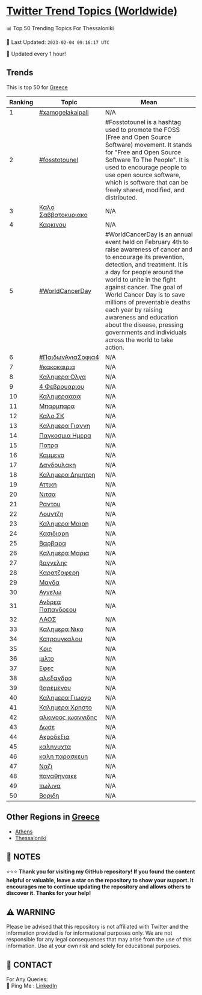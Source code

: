 [Twitter Trend Topics (Worldwide)](https://github.com/ErcinDedeoglu/Twitter-Trend-Topics)
==========


📊 Top 50 Trending Topics For Thessaloniki

📆 Last Updated: `2023-02-04 09:16:17 UTC`

🔧 Updated every 1 hour!


## Trends

This is top 50 for [Greece](</Greece>)

| Ranking | Topic | Mean |
| ------- | ------------ | ------------ |
| 1 | [#xamogelakaipali](http://twitter.com/search?q=%23xamogelakaipali) | N/A |
| 2 | [#fosstotounel](http://twitter.com/search?q=%23fosstotounel) | #Fosstotounel is a hashtag used to promote the FOSS (Free and Open Source Software) movement. It stands for "Free and Open Source Software To The People". It is used to encourage people to use open source software, which is software that can be freely shared, modified, and distributed. |
| 3 | [Καλο Σαββατοκυριακο](http://twitter.com/search?q=%ce%9a%ce%b1%ce%bb%ce%bf+%ce%a3%ce%b1%ce%b2%ce%b2%ce%b1%cf%84%ce%bf%ce%ba%cf%85%cf%81%ce%b9%ce%b1%ce%ba%ce%bf) | N/A |
| 4 | [Καρκινου](http://twitter.com/search?q=%ce%9a%ce%b1%cf%81%ce%ba%ce%b9%ce%bd%ce%bf%cf%85) | N/A |
| 5 | [#WorldCancerDay](http://twitter.com/search?q=%23WorldCancerDay) | #WorldCancerDay is an annual event held on February 4th to raise awareness of cancer and to encourage its prevention, detection, and treatment. It is a day for people around the world to unite in the fight against cancer. The goal of World Cancer Day is to save millions of preventable deaths each year by raising awareness and education about the disease, pressing governments and individuals across the world to take action. |
| 6 | [#ΠαιδωνΑγιαΣοφια4](http://twitter.com/search?q=%23%ce%a0%ce%b1%ce%b9%ce%b4%cf%89%ce%bd%ce%91%ce%b3%ce%b9%ce%b1%ce%a3%ce%bf%cf%86%ce%b9%ce%b14) | N/A |
| 7 | [#κακοκαιρια](http://twitter.com/search?q=%23%ce%ba%ce%b1%ce%ba%ce%bf%ce%ba%ce%b1%ce%b9%cf%81%ce%b9%ce%b1) | N/A |
| 8 | [Καλημερα Ολγα](http://twitter.com/search?q=%ce%9a%ce%b1%ce%bb%ce%b7%ce%bc%ce%b5%cf%81%ce%b1+%ce%9f%ce%bb%ce%b3%ce%b1) | N/A |
| 9 | [4 Φεβρουαριου](http://twitter.com/search?q=4+%ce%a6%ce%b5%ce%b2%cf%81%ce%bf%cf%85%ce%b1%cf%81%ce%b9%ce%bf%cf%85) | N/A |
| 10 | [Καλημεραααα](http://twitter.com/search?q=%ce%9a%ce%b1%ce%bb%ce%b7%ce%bc%ce%b5%cf%81%ce%b1%ce%b1%ce%b1%ce%b1) | N/A |
| 11 | [Μπαρμπαρα](http://twitter.com/search?q=%ce%9c%cf%80%ce%b1%cf%81%ce%bc%cf%80%ce%b1%cf%81%ce%b1) | N/A |
| 12 | [Καλο ΣΚ](http://twitter.com/search?q=%ce%9a%ce%b1%ce%bb%ce%bf+%ce%a3%ce%9a) | N/A |
| 13 | [Καλημερα Γιαννη](http://twitter.com/search?q=%ce%9a%ce%b1%ce%bb%ce%b7%ce%bc%ce%b5%cf%81%ce%b1+%ce%93%ce%b9%ce%b1%ce%bd%ce%bd%ce%b7) | N/A |
| 14 | [Παγκοσμια Ημερα](http://twitter.com/search?q=%ce%a0%ce%b1%ce%b3%ce%ba%ce%bf%cf%83%ce%bc%ce%b9%ce%b1+%ce%97%ce%bc%ce%b5%cf%81%ce%b1) | N/A |
| 15 | [Πατρα](http://twitter.com/search?q=%ce%a0%ce%b1%cf%84%cf%81%ce%b1) | N/A |
| 16 | [Καμμενο](http://twitter.com/search?q=%ce%9a%ce%b1%ce%bc%ce%bc%ce%b5%ce%bd%ce%bf) | N/A |
| 17 | [Δανδουλακη](http://twitter.com/search?q=%ce%94%ce%b1%ce%bd%ce%b4%ce%bf%cf%85%ce%bb%ce%b1%ce%ba%ce%b7) | N/A |
| 18 | [Καλημερα Δημητρη](http://twitter.com/search?q=%ce%9a%ce%b1%ce%bb%ce%b7%ce%bc%ce%b5%cf%81%ce%b1+%ce%94%ce%b7%ce%bc%ce%b7%cf%84%cf%81%ce%b7) | N/A |
| 19 | [Αττικη](http://twitter.com/search?q=%ce%91%cf%84%cf%84%ce%b9%ce%ba%ce%b7) | N/A |
| 20 | [Νιτσα](http://twitter.com/search?q=%ce%9d%ce%b9%cf%84%cf%83%ce%b1) | N/A |
| 21 | [Ραντου](http://twitter.com/search?q=%ce%a1%ce%b1%ce%bd%cf%84%ce%bf%cf%85) | N/A |
| 22 | [Λουντζη](http://twitter.com/search?q=%ce%9b%ce%bf%cf%85%ce%bd%cf%84%ce%b6%ce%b7) | N/A |
| 23 | [Καλημερα Μαιρη](http://twitter.com/search?q=%ce%9a%ce%b1%ce%bb%ce%b7%ce%bc%ce%b5%cf%81%ce%b1+%ce%9c%ce%b1%ce%b9%cf%81%ce%b7) | N/A |
| 24 | [Κασιδιαρη](http://twitter.com/search?q=%ce%9a%ce%b1%cf%83%ce%b9%ce%b4%ce%b9%ce%b1%cf%81%ce%b7) | N/A |
| 25 | [Βαρβαρα](http://twitter.com/search?q=%ce%92%ce%b1%cf%81%ce%b2%ce%b1%cf%81%ce%b1) | N/A |
| 26 | [Καλημερα Μαρια](http://twitter.com/search?q=%ce%9a%ce%b1%ce%bb%ce%b7%ce%bc%ce%b5%cf%81%ce%b1+%ce%9c%ce%b1%cf%81%ce%b9%ce%b1) | N/A |
| 27 | [βαγγελης](http://twitter.com/search?q=%ce%b2%ce%b1%ce%b3%ce%b3%ce%b5%ce%bb%ce%b7%cf%82) | N/A |
| 28 | [Καρατζαφερη](http://twitter.com/search?q=%ce%9a%ce%b1%cf%81%ce%b1%cf%84%ce%b6%ce%b1%cf%86%ce%b5%cf%81%ce%b7) | N/A |
| 29 | [Μαγδα](http://twitter.com/search?q=%ce%9c%ce%b1%ce%b3%ce%b4%ce%b1) | N/A |
| 30 | [Αγγελω](http://twitter.com/search?q=%ce%91%ce%b3%ce%b3%ce%b5%ce%bb%cf%89) | N/A |
| 31 | [Ανδρεα Παπανδρεου](http://twitter.com/search?q=%ce%91%ce%bd%ce%b4%cf%81%ce%b5%ce%b1+%ce%a0%ce%b1%cf%80%ce%b1%ce%bd%ce%b4%cf%81%ce%b5%ce%bf%cf%85) | N/A |
| 32 | [ΛΑΟΣ](http://twitter.com/search?q=%ce%9b%ce%91%ce%9f%ce%a3) | N/A |
| 33 | [Καλημερα Νικο](http://twitter.com/search?q=%ce%9a%ce%b1%ce%bb%ce%b7%ce%bc%ce%b5%cf%81%ce%b1+%ce%9d%ce%b9%ce%ba%ce%bf) | N/A |
| 34 | [Κατρουγκαλου](http://twitter.com/search?q=%ce%9a%ce%b1%cf%84%cf%81%ce%bf%cf%85%ce%b3%ce%ba%ce%b1%ce%bb%ce%bf%cf%85) | N/A |
| 35 | [Κρις](http://twitter.com/search?q=%ce%9a%cf%81%ce%b9%cf%82) | N/A |
| 36 | [μιλτο](http://twitter.com/search?q=%ce%bc%ce%b9%ce%bb%cf%84%ce%bf) | N/A |
| 37 | [Εφες](http://twitter.com/search?q=%ce%95%cf%86%ce%b5%cf%82) | N/A |
| 38 | [αλεξανδρο](http://twitter.com/search?q=%ce%b1%ce%bb%ce%b5%ce%be%ce%b1%ce%bd%ce%b4%cf%81%ce%bf) | N/A |
| 39 | [βαρεμενου](http://twitter.com/search?q=%ce%b2%ce%b1%cf%81%ce%b5%ce%bc%ce%b5%ce%bd%ce%bf%cf%85) | N/A |
| 40 | [Καλημερα Γιωργο](http://twitter.com/search?q=%ce%9a%ce%b1%ce%bb%ce%b7%ce%bc%ce%b5%cf%81%ce%b1+%ce%93%ce%b9%cf%89%cf%81%ce%b3%ce%bf) | N/A |
| 41 | [Καλημερα Χρηστο](http://twitter.com/search?q=%ce%9a%ce%b1%ce%bb%ce%b7%ce%bc%ce%b5%cf%81%ce%b1+%ce%a7%cf%81%ce%b7%cf%83%cf%84%ce%bf) | N/A |
| 42 | [αλκινοος ιωαννιδης](http://twitter.com/search?q=%ce%b1%ce%bb%ce%ba%ce%b9%ce%bd%ce%bf%ce%bf%cf%82+%ce%b9%cf%89%ce%b1%ce%bd%ce%bd%ce%b9%ce%b4%ce%b7%cf%82) | N/A |
| 43 | [Δωσε](http://twitter.com/search?q=%ce%94%cf%89%cf%83%ce%b5) | N/A |
| 44 | [Ακροδεξια](http://twitter.com/search?q=%ce%91%ce%ba%cf%81%ce%bf%ce%b4%ce%b5%ce%be%ce%b9%ce%b1) | N/A |
| 45 | [καληνυχτα](http://twitter.com/search?q=%ce%ba%ce%b1%ce%bb%ce%b7%ce%bd%cf%85%cf%87%cf%84%ce%b1) | N/A |
| 46 | [καλη παρασκευη](http://twitter.com/search?q=%ce%ba%ce%b1%ce%bb%ce%b7+%cf%80%ce%b1%cf%81%ce%b1%cf%83%ce%ba%ce%b5%cf%85%ce%b7) | N/A |
| 47 | [Ναζι](http://twitter.com/search?q=%ce%9d%ce%b1%ce%b6%ce%b9) | N/A |
| 48 | [παναθηναικε](http://twitter.com/search?q=%cf%80%ce%b1%ce%bd%ce%b1%ce%b8%ce%b7%ce%bd%ce%b1%ce%b9%ce%ba%ce%b5) | N/A |
| 49 | [πωλινα](http://twitter.com/search?q=%cf%80%cf%89%ce%bb%ce%b9%ce%bd%ce%b1) | N/A |
| 50 | [Βοριδη](http://twitter.com/search?q=%ce%92%ce%bf%cf%81%ce%b9%ce%b4%ce%b7) | N/A |



## Other Regions in [Greece](</Greece>)

* [Athens](</Greece/Athens.md>)
* [Thessaloniki](</Greece/Thessaloniki.md>)



## 📝 NOTES

⭐⭐⭐ **Thank you for visiting my GitHub repository! If you found the content helpful or valuable, leave a star on the repository to show your support. It encourages me to continue updating the repository and allows others to discover it. Thanks for your help!**


## ⚠️ WARNING

Please be advised that this repository is not affiliated with Twitter and the information provided is for informational purposes only. We are not responsible for any legal consequences that may arise from the use of this information. Use at your own risk and solely for educational purposes.


## 📨 CONTACT

 For Any Queries:  
            🏓 Ping Me : [LinkedIn](https://www.linkedin.com/in/ercindedeoglu/)
